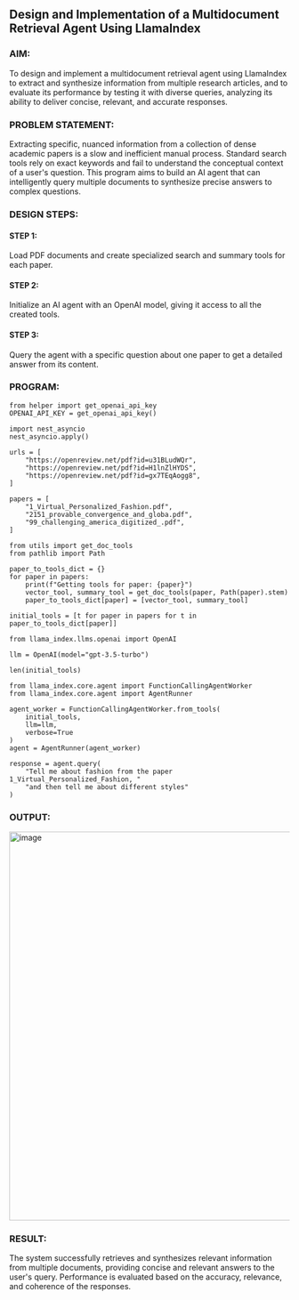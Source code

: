 ## Design and Implementation of a Multidocument Retrieval Agent Using LlamaIndex

### AIM:
To design and implement a multidocument retrieval agent using LlamaIndex to extract and synthesize information from multiple research articles, and to evaluate its performance by testing it with diverse queries, analyzing its ability to deliver concise, relevant, and accurate responses.

### PROBLEM STATEMENT:

Extracting specific, nuanced information from a collection of dense academic papers is a slow and inefficient manual process. Standard search tools rely on exact keywords and fail to understand the conceptual context of a user's question. This program aims to build an AI agent that can intelligently query multiple documents to synthesize precise answers to complex questions.

### DESIGN STEPS:

#### STEP 1:
Load PDF documents and create specialized search and summary tools for each paper.

#### STEP 2:
Initialize an AI agent with an OpenAI model, giving it access to all the created tools.

#### STEP 3:
Query the agent with a specific question about one paper to get a detailed answer from its content.

### PROGRAM:
```
from helper import get_openai_api_key
OPENAI_API_KEY = get_openai_api_key()
```
```
import nest_asyncio
nest_asyncio.apply()
```
```
urls = [
    "https://openreview.net/pdf?id=u31BLudWQr",
    "https://openreview.net/pdf?id=H1lnZlHYDS",
    "https://openreview.net/pdf?id=gx7TEqAogg8",
]

papers = [
    "1_Virtual_Personalized_Fashion.pdf",
    "2151_provable_convergence_and_globa.pdf",
    "99_challenging_america_digitized_.pdf",
]
```
```
from utils import get_doc_tools
from pathlib import Path

paper_to_tools_dict = {}
for paper in papers:
    print(f"Getting tools for paper: {paper}")
    vector_tool, summary_tool = get_doc_tools(paper, Path(paper).stem)
    paper_to_tools_dict[paper] = [vector_tool, summary_tool]
```
```
initial_tools = [t for paper in papers for t in paper_to_tools_dict[paper]]
```
```
from llama_index.llms.openai import OpenAI

llm = OpenAI(model="gpt-3.5-turbo")
```
```
len(initial_tools)
```
```
from llama_index.core.agent import FunctionCallingAgentWorker
from llama_index.core.agent import AgentRunner

agent_worker = FunctionCallingAgentWorker.from_tools(
    initial_tools, 
    llm=llm, 
    verbose=True
)
agent = AgentRunner(agent_worker)
```
```
response = agent.query(
    "Tell me about fashion from the paper 1_Virtual_Personalized_Fashion, "
    "and then tell me about different styles"
)
```
### OUTPUT:

<img width="1319" height="699" alt="image" src="https://github.com/user-attachments/assets/a493e561-619f-42b6-9911-ae9996a6c291" />

### RESULT:

The system successfully retrieves and synthesizes relevant information from multiple documents, providing concise and relevant answers to the user's query. Performance is evaluated based on the accuracy, relevance, and coherence of the responses.    
